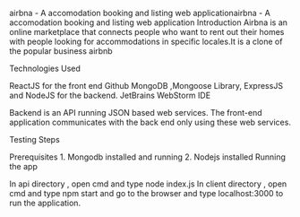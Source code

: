 
airbna - A accomodation booking and listing web applicationairbna - A accomodation booking and listing web application
Introduction
Airbna is an online marketplace that connects people who want to rent out their homes with people looking for accommodations in specific locales.It is a clone of the popular business airbnb

Technologies Used

ReactJS for the front end Github MongoDB ,Mongoose Library, ExpressJS and NodeJS for the backend. JetBrains WebStorm IDE

Backend is an API running JSON based web services. The front-end application communicates with the back end only using these web services.

Testing Steps

Prerequisites
         1. Mongodb installed and running
         2. Nodejs installed
Running the app

In api directory , open cmd and type node index.js 
In client directory , open cmd and type npm start and go to the browser and type localhost:3000 to run the application.
